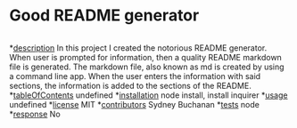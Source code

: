 # Good README generator
  ![<ALT>](https://img.shields.io/badge/License-undefined-purple.svg)

  *[description](#description)
In this project I created the notorious README generator. When user is prompted for information, then a quality README markdown file is generated. The markdown file, also known as md is created by using a command line app. When the user  enters the information with said sections, the information is added to the sections of the README.
*[tableOfContents](#tableOfContents)
undefined
*[installation](#installation)
node install, install inquirer
*[usage](#usage)
undefined
*[license](#license)
MIT
*[contributors](#contributors)
Sydney Buchanan
*[tests](#tests)
node 
*[response](#response)
No

